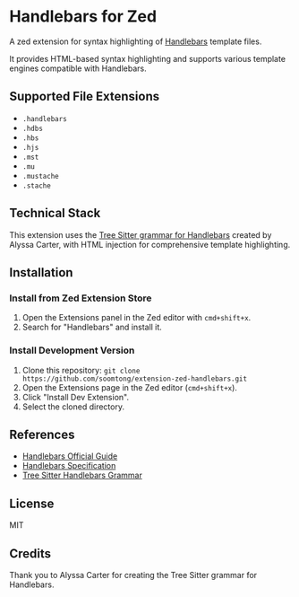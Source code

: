 # Handlebars for Zed

A zed extension for syntax highlighting of [Handlebars](https://handlebarsjs.com/) template files.

It provides HTML-based syntax highlighting and supports various template engines compatible with Handlebars.

## Supported File Extensions

- `.handlebars`
- `.hdbs`
- `.hbs`
- `.hjs`
- `.mst`
- `.mu`
- `.mustache`
- `.stache`

## Technical Stack

This extension uses the [Tree Sitter grammar for Handlebars](https://github.com/trillioneyes/tree-sitter-handlebars) created by Alyssa Carter, with HTML injection for comprehensive template highlighting.

## Installation

### Install from Zed Extension Store

1. Open the Extensions panel in the Zed editor with `cmd+shift+x`.
2. Search for "Handlebars" and install it.

### Install Development Version

1. Clone this repository: `git clone https://github.com/soomtong/extension-zed-handlebars.git`
2. Open the Extensions page in the Zed editor (`cmd+shift+x`).
3. Click "Install Dev Extension".
4. Select the cloned directory.

## References

- [Handlebars Official Guide](https://handlebarsjs.com/guide/)
- [Handlebars Specification](https://github.com/handlebars-lang/specification/blob/master/SPECIFICATION.md)
- [Tree Sitter Handlebars Grammar](https://github.com/trillioneyes/tree-sitter-handlebars)

## License

MIT

## Credits

Thank you to Alyssa Carter for creating the Tree Sitter grammar for Handlebars.
